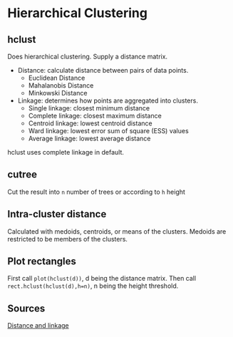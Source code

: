 # Hierarchical Clustering

## hclust

Does hierarchical clustering. Supply a distance matrix.

- Distance: calculate distance between pairs of data points.
	- Euclidean Distance
	- Mahalanobis Distance
	- Minkowski Distance
- Linkage: determines how points are aggregated into clusters.
	- Single linkage: closest minimum distance
	- Complete linkage: closest maximum distance
	- Centroid linkage: lowest centroid distance
	- Ward linkage: lowest error sum of square (ESS) values
	- Average linkage: lowest average distance

hclust uses complete linkage in default.

## cutree

Cut the result into `n` number of trees or according to `h` height

## Intra-cluster distance

Calculated with medoids, centroids, or means of the clusters. Medoids are restricted to be members of the clusters.

## Plot rectangles

First call `plot(hclust(d))`, d being the distance matrix.
Then call `rect.hclust(hclust(d),h=n)`, n being the height threshold.

## Sources

[Distance and linkage](https://levelup.gitconnected.com/distance-measures-and-linkage-methods-in-hierarchical-clustering-8b7d488d7ebc)
